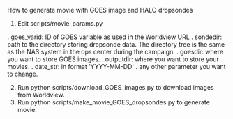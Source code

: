 How to generate movie with GOES image and HALO dropsondes

1. Edit scripts/movie_params.py

. goes_varid: ID of GOES variable as used in the Worldview URL
. sondedir: path to the directory storing dropsonde data. The directory tree is the same as the NAS system in the ops center during the campaign.
. goesdir: where you want to store GOES images. 
. outputdir: where you want to store your movies.
. date_str: in format 'YYYY-MM-DD'
. any other parameter you want to change.

2. Run python scripts/download_GOES_images.py to download images from Worldview.
3. Run python scripts/make_movie_GOES_dropsondes.py to generate movie.
